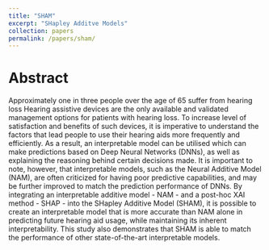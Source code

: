 ```yaml
---
title: "SHAM"
excerpt: "SHapley Additve Models"
collection: papers
permalink: /papers/sham/
---
```


Abstract
====
Approximately one in three people over the age of 65 suffer from hearing loss Hearing assistive devices are the only 
available and validated management options for patients with hearing loss. To increase level of satisfaction and 
benefits of such devices, it is imperative to understand the factors that lead people to use their hearing aids more 
frequently and efficiently. As a result, an interpretable model can be utilised which can make predictions based on 
Deep Neural Networks (DNNs), as well as explaining the reasoning behind certain decisions made. It is important to note, 
however, that interpretable models, such as the Neural Additive Model (NAM), are often criticized for having poor 
predictive capabilities, and may be further improved to match the prediction performance of DNNs. By integrating an 
interpretable additive model - NAM - and a post-hoc XAI method - SHAP - into the SHapley Additive Model (SHAM), it is 
possible to create an interpretable model that is more accurate than NAM alone in predicting future hearing aid usage, 
while maintaining its inherent interpretability. This study also demonstrates that SHAM is able to match the performance 
of other state-of-the-art interpretable models. 
